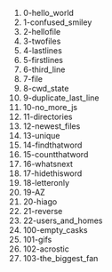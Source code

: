 1. 0-hello_world
2. 1-confused_smiley
3. 2-hellofile
4. 3-twofiles
5. 4-lastlines
6. 5-firstlines
7. 6-third_line
8. 7-file
9. 8-cwd_state
10. 9-duplicate_last_line
11. 10-no_more_js
12. 11-directories
13. 12-newest_files
14. 13-unique
15. 14-findthatword
16. 15-countthatword
17. 16-whatsnext
18. 17-hidethisword
19. 18-letteronly
20. 19-AZ
21. 20-hiago
22. 21-reverse
23. 22-users_and_homes
24. 100-empty_casks
25. 101-gifs
26. 102-acrostic
27. 103-the_biggest_fan
